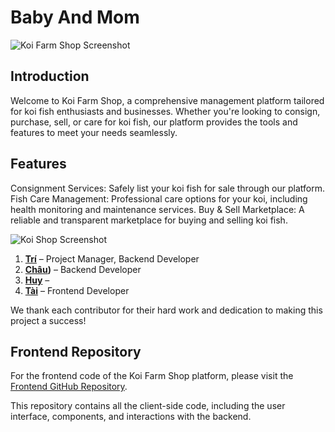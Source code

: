 ﻿# Baby And Mom

![Koi Farm Shop Screenshot](./images/Homepage.png)

## Introduction
Welcome to Koi Farm Shop, a comprehensive management platform tailored for koi fish enthusiasts and businesses. 
Whether you're looking to consign, purchase, sell, or care for koi fish, our platform provides the tools and features to meet your needs seamlessly.

## Features
Consignment Services: Safely list your koi fish for sale through our platform.
Fish Care Management: Professional care options for your koi, including health monitoring and maintenance services.
Buy & Sell Marketplace: A reliable and transparent marketplace for buying and selling koi fish.

![Koi Shop Screenshot](./images/KoiShop.png)



1. **[Trí](https://github.com/trimikey)** – Project Manager, Backend Developer
2. **[Châu](https://github.com/margaretmini))** –  Backend Developer
3. **[Huy](https://github.com/ChickenCode-FPT)** – 
4. **[Tài](https://github.com/taixppy)** – Frontend Developer

We thank each contributor for their hard work and dedication to making this project a success!

## Frontend Repository  
For the frontend code of the Koi Farm Shop platform, please visit the [Frontend GitHub Repository](https://github.com/pq-minh/KoiFarmShopFE).

This repository contains all the client-side code, including the user interface, components, and interactions with the backend.
